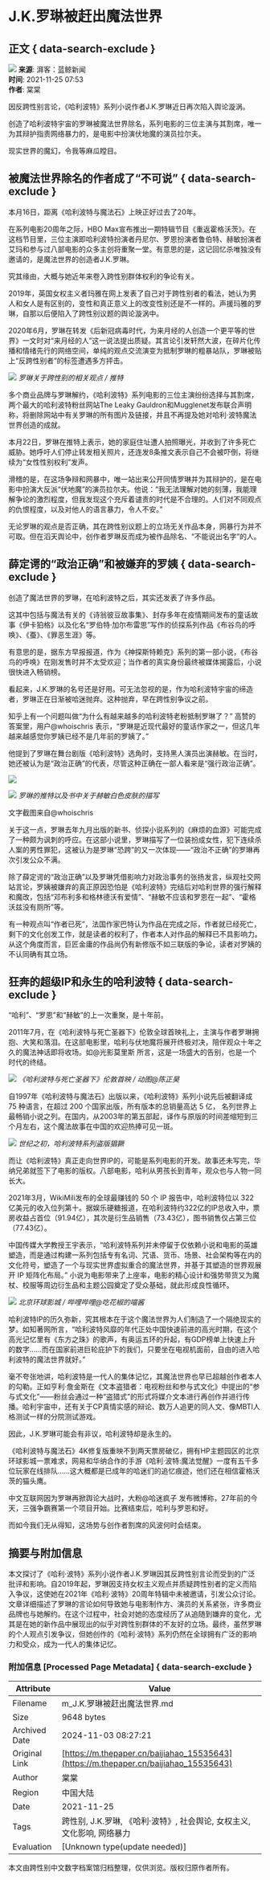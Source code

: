# J.K.罗琳被赶出魔法世界

## 正文 { data-search-exclude }


![](https://file.thepaper.cn/wap/v6/img/logo_wap_v3.png) 
**来源**: 湃客：蓝鲸新闻  
**时间**: 2021-11-25 07:53  
**作者**: 棠棠  

因反跨性别言论，《哈利波特》系列小说作者J.K.罗琳近日再次陷入舆论漩涡。

创造了哈利波特宇宙的罗琳被魔法世界除名，系列电影的三位主演与其割席，唯一为其辩护指责网络暴力的，是电影中扮演伏地魔的演员拉尔夫。

现实世界的魔幻，令我等麻瓜瞠目。

## 被魔法世界除名的作者成了“不可说” { data-search-exclude }

本月16日，距离《哈利波特与魔法石》上映正好过去了20年。

在系列电影20周年之际，HBO Max宣布推出一期特辑节目《重返霍格沃茨》。在这档节目里，三位主演即哈利波特扮演者丹尼尔、罗恩扮演者鲁伯特、赫敏扮演者艾玛和参与过八部电影的众多主创将重聚一堂。有意思的是，这记回忆杀唯独没有邀请的，是魔法世界的创造者J.K.罗琳。

究其缘由，大概与她近年来卷入跨性别群体权利的争论有关。

2019年，英国女权主义者玛雅在网上发表了自己对于跨性别者的看法，她认为男人和女人是有区别的，变性和真正意义上的改变性别还是不一样的。声援玛雅的罗琳，自那以后便陷入了跨性别议题的舆论漩涡中。

2020年6月，罗琳在转发《后新冠病毒时代，为来月经的人创造一个更平等的世界》一文时对“来月经的人”这一说法提出质疑。其言论引发轩然大波，在碎片化传播和情绪先行的网络空间，单纯的观点交流演变为抵制罗琳的粗暴站队，罗琳被贴上“反跨性别者”的标签遭遇多方抨击。

![](https://imagepphcloud.thepaper.cn/pph/image/165/699/775.jpg)
*罗琳关于跨性别的相关观点 / 推特*

多个商业品牌与罗琳解约，《哈利波特》系列电影的三位主演纷纷选择与其割席，两个最大的哈利波特粉丝网站The Leaky Gauldron和Mugglenet发布联合声明称，将删除网站中有关罗琳的所有图片及链接，并且不再提及她对哈利·波特魔法世界创造的成就。

本月22日，罗琳在推特上表示，她的家庭住址遭人拍照曝光，并收到了许多死亡威胁。她呼吁人们停止转发相关照片，还连发8条推文表示自己不会被吓倒，将继续为“女性性别权利”发声。

滑稽的是，在这场争辩和网暴中，唯一站出来公开同情罗琳并为其辩护的，是在电影中扮演大反派“伏地魔”的演员拉尔夫。他说：“我无法理解对她的刻薄，我能理解争论的激烈程度，但我发现这个充斥着谴责的时代是不合理的。人们对不同观点的仇恨程度，以及对他人的语言暴力，令人不安。”

无论罗琳的观点是否正确，其在跨性别议题上的立场无关作品本身，网暴行为并不可取。但在滔天舆论中，创作者罗琳反而成为被作品除名、“不能说出名字”的人。

## 薛定谔的“政治正确”和被嫌弃的罗姨 { data-search-exclude }

创造了魔法世界的罗琳，在哈利波特之后，其实还发表了许多作品。

这其中包括与魔法有关的《诗翁彼豆故事集》、封存多年在疫情期间发布的童话故事《伊卡狛格》以及化名“罗伯特·加尔布雷思”写作的侦探系列作品《布谷鸟的呼唤》、《蚕》、《罪恶生涯》等。

有意思的是，据东方早报报道，作为《神探斯特赖克》系列的第一部小说，《布谷鸟的呼唤》在刚发售时并不太受欢迎；当作者的真实身份最终被媒体揭露后，小说很快进入畅销榜。

看起来，J.K.罗琳的名号还是好用。可无法忽视的是，作为哈利波特宇宙的缔造者，罗琳正在日渐被哈迷抛弃。这种抛弃，早在跨性别争议之前。

知乎上有一个问题叫做“为什么有越来越多的哈利波特老粉抵制罗琳了？” 高赞的答案里，用户@whoischris 表示，“罗琳是近现代最好的童话作家之一，但这几年越来越感觉你罗姨已经不是几年前的罗姨了。”

他提到了罗琳在舞台剧版《哈利波特》选角时，支持黑人演员出演赫敏。在当时，她还被认为是“政治正确”的代表，尽管这种正确在一部人看来是“强行政治正确”。

![](https://imagepphcloud.thepaper.cn/pph/image/165/699/778.jpg)

![](https://imagepphcloud.thepaper.cn/pph/image/165/699/780.jpg)
*罗琳的推特以及书中关于赫敏白色皮肤的描写*

文字截图来自@whoischris

关于这一点，罗琳去年九月出版的新书、侦探小说系列的《麻烦的血源》可能完成了一种颇为讽刺的呼应。在这部小说里，罗琳描写了一位装扮成女性，犯下连续杀人案的男性罪犯，这被认为是罗琳“恐跨”的又一次体现——“政治不正确”的罗琳再次引发公众不满。

除了薛定谔的“政治正确”以及罗琳凭借影响力对政治事务的张扬发言，纵观社交网站言论，罗姨被嫌弃的真正原因恐怕是《哈利波特》完结后对哈利世界的强行解释和魔改，包括“邓布利多和格林德沃有爱情”、“赫敏不应该和罗恩在一起”、“霍格沃兹没有厕所”等。

有一种观点叫“作者已死”，法国作家巴特认为作品在完成之际，作者就已经死亡，剩下的文化创发工作，就是读者的权利了，作者本人对作品的解释已不具影响力。从这个角度而言，巨匠金庸的作品尚仍有新修版不如三联版的争论，读者对罗姨的不认同确有其立场。

## 狂奔的超级IP和永生的哈利波特 { data-search-exclude }

“哈利”、“罗恩”和“赫敏”的上一次重聚，是十年前。

2011年7月，在《哈利波特与死亡圣器下》伦敦全球首映礼上，主演与作者罗琳拥抱、大笑和落泪。在这部电影里，哈利与伏地魔将展开终极对决，陪伴观众十年之久的魔法神话即将收场。如@光影莫里斯 所言，这是一场盛大的告别，也是一个时代的终结。

![](https://imagepphcloud.thepaper.cn/pph/image/165/699/781.gif)
*《哈利波特与死亡圣器下》伦敦首映 / 动图@陈正昊*

自1997年《哈利波特与魔法石》出版以来，《哈利波特》系列小说先后被翻译成 75 种语言，在超过 200 个国家出版，所有版本的总销量高达 5 亿， 名列世界上最畅销小说之列。在国内，从2003年的第五部起，译作与原版的时间差缩短到三个月左右，这个魔法故事在中国的欢迎热捧可见一斑。

![](https://imagepphcloud.thepaper.cn/pph/image/165/699/798.jpg)
*世纪之初，哈利波特系列盗版猖獗*

而让《哈利波特》真正走向世界IP的，可能是系列电影的开发。故事还未写完，华纳兄弟就签下了电影的版权。八部电影，哈利从男孩长到青年，观众也与人物一同长大。

2021年3月，WikiMili发布的全球最赚钱的 50 个 IP 报告中，哈利波特位以 322 亿美元的收入位列第十。据娱乐硬糖报道，在哈利波特约322亿的IP总收入中，票房收益占首位（91.94亿），其次是衍生品销售（73.43亿），图书销售仅占第三位（77.43亿）。

中国传媒大学教授王宇表示，“哈利波特系列并未停留于仅依赖小说和电影的英雄塑造，而是通过构建一系列包括专有名词、咒语、货币、场景、社会架构等在内的文化符号，塑造了一个与现实世界虚拟重合的魔法世界，并基于其塑造的世界观展开 IP 矩阵化布局。” 小说为电影带来了上座率，电影的精心设计和强势带货又为魔杖、校服等周边衍生品和主题公园奠定了受众基础，就此形成良性循环。

![](https://imagepphcloud.thepaper.cn/pph/image/165/699/802.gif)
*北京环球影城 / 哔哩哔哩@吃花椒的喵酱*

哈利波特IP的历久弥新，究其根本在于这个魔法世界为人们制造了一个隔绝现实的梦。如知著网所言，“哈利波特风靡的年代正处中国快速前进的高光时期，在这个高光记忆里有《东方之珠》的歌声，有奥运五环的升起，有GDP榜单上快速上升的数字……而在国家前进巨轮庇护下的我们，只要坐在电视机面前，自由的进入哈利波特的魔法世界就好。”

毫不夸张地讲，哈利波特是一代人的集体记忆，其魔法世界也早已超越创作者本人的勾勒。正如亨利·詹金斯在《文本盗猎者：电视粉丝和参与式文化》中提出的“参与式文化”——粉丝会通过一种“盗猎式”的形式将媒介文本进行再创作并进行传播。哈利宇宙中，还有关于CP真情实感的辩论、数万人追更的同人文、像MBTI人格测试一样的分院测试游戏。

因此，J.K.罗琳可能会有非议，哈利波特却是永生的。

《哈利波特与魔法石》4K修复版重映不到两天票房破亿，拥有HP主题园区的北京环球影城一票难求，网易和华纳合作的手游《哈利·波特:魔法觉醒》一度有五千多位玩家在线排队……这大概都是已成年的哈迷们的追忆痕迹，他们还在相信霍格沃茨的猫头鹰。

中文互联网因为罗琳再掀舆论大战时，大粉@哈迷疯子 发布微博称，27年前的今天，三强争霸赛第一个项目开始。比赛结束后，哈利与罗恩和好。

而如今我们无从得知，这场势与创作者割席的风波何时会结束。

## 摘要与附加信息

<!-- tcd_abstract -->
本文探讨了《哈利·波特》系列小说作者J.K.罗琳因其反跨性别言论而受到的广泛批评和影响。自2019年起，罗琳因支持女权主义观点并质疑跨性别者的定义而陷入争议，这使她在2021年《哈利·波特》20周年特辑中未被邀请，引发公众讨论。文章详细描述了罗琳的言论如何导致她与电影制作方、演员的关系紧张，许多商业品牌也与她解约。在这个过程中，社会对她的态度经历了从追随到嫌弃的变化，尤其是在她的新作品中展现出的似乎对跨性别群体的不友好的立场。最终，虽然罗琳的个人观点引发争议，但她创作的《哈利·波特》系列仍然在全球拥有广泛的影响力和受众，成为一代人的集体记忆。
<!-- tcd_abstract_end -->

### 附加信息 [Processed Page Metadata] { data-search-exclude }

| Attribute       | Value                                  |
|-----------------|----------------------------------------|
| Filename        | m_J.K.罗琳被赶出魔法世界.md                             |
| Size            | 9648 bytes                           |
| Archived Date   | 2024-11-03 08:27:21                             |
| Original Link   | [https://m.thepaper.cn/baijiahao_15535643](https://m.thepaper.cn/baijiahao_15535643)                       |
| Author          | 棠棠                               |
| Region          | 中国大陆                               |
| Date            | 2021-11-25                                 |
| Tags            | 跨性别, J.K.罗琳, 《哈利·波特》, 社会舆论, 女权主义, 文化影响, 网络暴力                                 |
| Evaluation            | [Unknown type(update needed)]                                 |
<!-- tcd_table_end -->

本文由跨性别中文数字档案馆归档整理，仅供浏览。版权归原作者所有。
